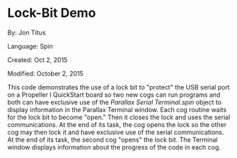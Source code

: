# Lock-Bit Demo

By: Jon Titus

Language: Spin

Created: Oct 2, 2015

Modified: October 2, 2015

This code demonstrates the use of a lock bit to "protect" the USB serial port on a Propeller I QuickStart board so two new cogs can run programs and both can have exclusive use of the _Parallax Serial Terminal.spin_ object to display information in the Parallax Terminal window. Each cog routine waits for the lock bit to become "open." Then it closes the lock and uses the serial communications. At the end of its task, the cog opens the lock so the other cog may then lock it and have exclusive use of the serial communications.  At the end of its task, the second cog "opens" the lock bit.  The Terminal window displays information about the progress of the code in each cog.
